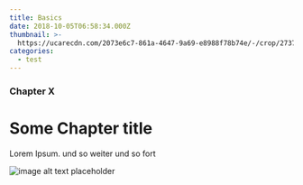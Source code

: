 ```yaml
---
title: Basics
date: 2018-10-05T06:58:34.000Z
thumbnail: >-
  https://ucarecdn.com/2073e6c7-861a-4647-9a69-e8988f78b74e/-/crop/2737x631/527,520/-/preview/
categories:
  - test
---
```

### Chapter X

# Some Chapter title

Lorem Ipsum. und so weiter und so fort

![image alt text placeholder](https://ucarecdn.com/630f00fe-2d89-4a31-9417-402e2fbd472c/-/crop/3264x1009/0,717/-/preview/)
